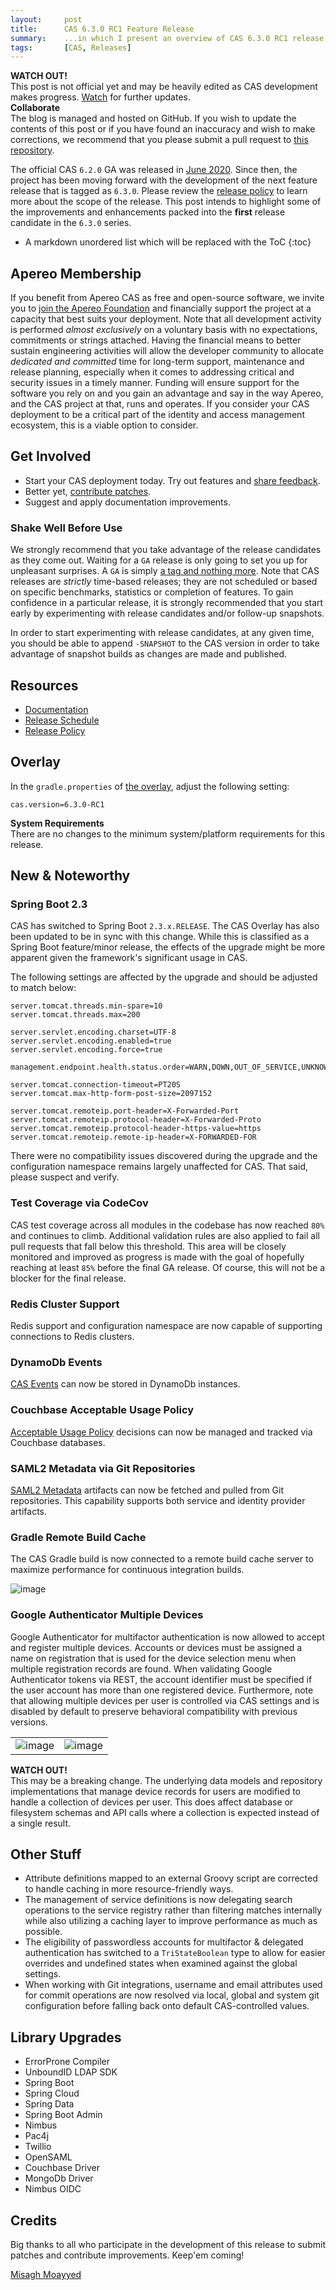 ```yaml
---
layout:     post
title:      CAS 6.3.0 RC1 Feature Release
summary:    ...in which I present an overview of CAS 6.3.0 RC1 release.
tags:       [CAS, Releases]
---
```


<div class="alert alert-danger">
  <strong>WATCH OUT!</strong><br/>This post is not official yet and may be heavily edited as CAS development makes progress. <a href="https://apereo.github.io/feed.xml">Watch</a> for further updates.
</div>

<div class="alert alert-success">
  <strong>Collaborate</strong><br/>The blog is managed and hosted on GitHub. If you wish to update the contents of this post or if you have found an inaccuracy and wish to make corrections, we recommend that you please submit a pull request to <a href="https://github.com/apereo/apereo.github.io">this repository</a>.
</div>

The official CAS `6.2.0` GA was released in [June 2020](https://github.com/apereo/cas/releases). Since then, the project has been moving forward with the development of the next feature release that is tagged as `6.3.0`. Please review the [release policy](https://apereo.github.io/cas/developer/Release-Policy.html) to learn more about the scope of the release. This post intends to highlight some of the improvements and enhancements packed into the **first** release candidate in the `6.3.0` series.

<!-- If you are looking for additional info on the previous release candidate, [please see this post](https://apereo.github.io/2020/04/17/620rc4-release/). -->

* A markdown unordered list which will be replaced with the ToC
{:toc}

## Apereo Membership

If you benefit from Apereo CAS as free and open-source software, we invite you to [join the Apereo Foundation](https://www.apereo.org/content/apereo-membership) and financially support the project at a capacity that best suits your deployment. Note that all development activity is performed *almost exclusively* on a voluntary basis with no expectations, commitments or strings attached. Having the financial means to better sustain engineering activities will allow the developer community to allocate *dedicated and committed* time for long-term support, maintenance and release planning, especially when it comes to addressing critical and security issues in a timely manner. Funding will ensure support for the software you rely on and you gain an advantage and say in the way Apereo, and the CAS project at that, runs and operates. If you consider your CAS deployment to be a critical part of the identity and access management ecosystem, this is a viable option to consider.

## Get Involved

- Start your CAS deployment today. Try out features and [share feedback](https://apereo.github.io/cas/Mailing-Lists.html).
- Better yet, [contribute patches](https://apereo.github.io/cas/developer/Contributor-Guidelines.html).
- Suggest and apply documentation improvements.

### Shake Well Before Use

We strongly recommend that you take advantage of the release candidates as they come out. Waiting for a `GA` release is only going to set you up for unpleasant surprises. A `GA` is simply [a tag and nothing more](https://apereo.github.io/2017/03/08/the-myth-of-ga-rel/). Note that CAS releases are *strictly* time-based releases; they are not scheduled or based on specific benchmarks, statistics or completion of features. To gain confidence in a particular release, it is strongly recommended that you start early by experimenting with release candidates and/or follow-up snapshots.

In order to start experimenting with release candidates, at any given time, you should be able to append `-SNAPSHOT` to the CAS version in order to take advantage of snapshot builds as changes are made and published.

## Resources

- [Documentation](https://apereo.github.io/cas/development/)
- [Release Schedule](https://github.com/apereo/cas/milestones)
- [Release Policy](https://apereo.github.io/cas/developer/Release-Policy.html)

## Overlay

In the `gradle.properties` of [the overlay](https://github.com/apereo/cas-overlay-template), adjust the following setting:

```properties
cas.version=6.3.0-RC1
```

<div class="alert alert-info">
  <strong>System Requirements</strong><br/>There are no changes to the minimum system/platform requirements for this release.
</div>

## New & Noteworthy

### Spring Boot 2.3

CAS has switched to Spring Boot `2.3.x.RELEASE`. The CAS Overlay has also been updated to be in sync with this change. While this is classified as a Spring Boot feature/minor release, the effects of the upgrade might be more apparent given the framework's significant usage in CAS. 

The following settings are affected by the upgrade and should be adjusted to match below:

```properties
server.tomcat.threads.min-spare=10
server.tomcat.threads.max=200

server.servlet.encoding.charset=UTF-8
server.servlet.encoding.enabled=true
server.servlet.encoding.force=true

management.endpoint.health.status.order=WARN,DOWN,OUT_OF_SERVICE,UNKNOWN,UP

server.tomcat.connection-timeout=PT20S
server.tomcat.max-http-form-post-size=2097152

server.tomcat.remoteip.port-header=X-Forwarded-Port
server.tomcat.remoteip.protocol-header=X-Forwarded-Proto
server.tomcat.remoteip.protocol-header-https-value=https
server.tomcat.remoteip.remote-ip-header=X-FORWARDED-FOR
```

There were no compatibility issues discovered during the upgrade and the configuration namespace remains largely unaffected for CAS. That said, please suspect and verify.

### Test Coverage via CodeCov

CAS test coverage across all modules in the codebase has now reached `80%` and continues to climb. Additional validation rules are also applied to fail all pull requests that fall below this threshold. This area will be closely monitored and improved 
as progress is made with the goal of hopefully reaching at least `85%` before the final GA release. Of course, this will not be a blocker for the final release.

### Redis Cluster Support

Redis support and configuration namespace are now capable of supporting connections to Redis clusters. 

### DynamoDb Events

[CAS Events](https://apereo.github.io/cas/development/installation/Configuring-Authentication-Events.html) can now be stored in DynamoDb instances.

### Couchbase Acceptable Usage Policy

[Acceptable Usage Policy](https://apereo.github.io/cas/development/webflow/Webflow-Customization-AUP.html) decisions can now be managed and tracked via Couchbase databases.

### SAML2 Metadata via Git Repositories

[SAML2 Metadata](https://apereo.github.io/cas/development/installation/Configuring-SAML2-DynamicMetadata.html) artifacts can now be fetched and pulled from Git repositories. This capability supports both service and identity provider artifacts.

### Gradle Remote Build Cache

The CAS Gradle build is now connected to a remote build cache server to maximize performance for continuous integration builds.

![image](https://user-images.githubusercontent.com/1205228/84562682-9d46f300-ad6b-11ea-8ed8-3042a3facbec.png)

### Google Authenticator Multiple Devices

Google Authenticator for multifactor authentication is now allowed to accept and register multiple devices. Accounts or devices must be assigned a name on registration that is used for the device selection menu when multiple registration records are found. When validating Google Authenticator tokens via REST, the account identifier must be specified if the user account has more than one registered device. Furthermore, note that allowing multiple devices per user is controlled via CAS settings and is disabled by default to preserve behavioral compatibility with previous versions.

|   |  |
| ------------- | ------------- |
| ![image](https://user-images.githubusercontent.com/1205228/85271898-ad0fb700-b490-11ea-9f69-60ae4aa59bd2.png) | ![image](https://user-images.githubusercontent.com/1205228/85271811-8a7d9e00-b490-11ea-9d49-5689f7f539f2.png) |


<div class="alert alert-warning">
  <strong>WATCH OUT!</strong><br />This may be a breaking change. The underlying data models and repository implementations that manage device records for users are modified to handle a collection of devices per user. This does affect database or filesystem schemas and API calls where a collection is expected instead of a single result.
</div>

## Other Stuff

- Attribute definitions mapped to an external Groovy script are corrected to handle caching in more resource-friendly ways.
- The management of service definitions is now delegating search operations to the service registry rather than filtering matches internally while also utilizing a caching layer to improve performance as much as possible.
- The eligibility of passwordless accounts for multifactor & delegated authentication has switched to a `TriStateBoolean` type to allow for easier overrides and undefined states when examined against the global settings.
- When working with Git integrations, username and email attributes used for commit operations are now resolved via local, global and system git configuration before falling back onto default CAS-controlled values.

## Library Upgrades

- ErrorProne Compiler
- UnboundID LDAP SDK
- Spring Boot
- Spring Cloud
- Spring Data
- Spring Boot Admin
- Nimbus
- Pac4j
- Twillio
- OpenSAML
- Couchbase Driver
- MongoDb Driver
- Nimbus OIDC

## Credits

Big thanks to all who participate in the development of this release to submit patches and contribute improvements. Keep'em coming!

[Misagh Moayyed](https://fawnoos.com)
